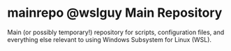# mainrepo @wslguy Main Repository
Main (or possibly temporary!) repository for scripts, configuration files, and everything else relevant to using Windows Subsystem for Linux (WSL).
